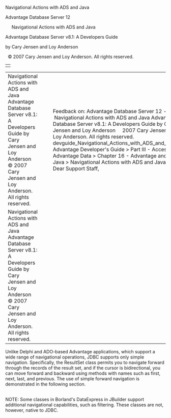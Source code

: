 Navigational Actions with ADS and Java




Advantage Database Server 12  

     Navigational Actions with ADS and Java

Advantage Database Server v8.1: A Developers Guide

by Cary Jensen and Loy Anderson

  © 2007 Cary Jensen and Loy Anderson. All rights reserved.

|  |
| --- |
|  |

|  |  |  |  |  |
| --- | --- | --- | --- | --- |
| Navigational Actions with ADS and Java  Advantage Database Server v8.1: A Developers Guide  by Cary Jensen and Loy Anderson    © 2007 Cary Jensen and Loy Anderson. All rights reserved. |  |  | Feedback on: Advantage Database Server 12 -      Navigational Actions with ADS and Java Advantage Database Server v8.1: A Developers Guide by Cary Jensen and Loy Anderson     2007 Cary Jensen and Loy Anderson. All rights reserved. devguide\_Navigational\_Actions\_with\_ADS\_and\_Java Advantage Developer's Guide > Part III - Accessing Advantage Data > Chapter 16 - Advantage and Java > Navigational Actions with ADS and Java / Dear Support Staff, |  |
| Navigational Actions with ADS and Java  Advantage Database Server v8.1: A Developers Guide  by Cary Jensen and Loy Anderson    © 2007 Cary Jensen and Loy Anderson. All rights reserved. |  |  |  |  |

Unlike Delphi and ADO-based Advantage applications, which support a wide range of navigational operations, JDBC supports only simple navigation. Specifically, the ResultSet class permits you to navigate forward through the records of the result set, and if the cursor is bidirectional, you can move forward and backward using methods with names such as first, next, last, and previous. The use of simple forward navigation is demonstrated in the following section.

   
NOTE: Some classes in Borland's DataExpress in JBuilder support additional navigational capabilities, such as filtering. These classes are not, however, native to JDBC.